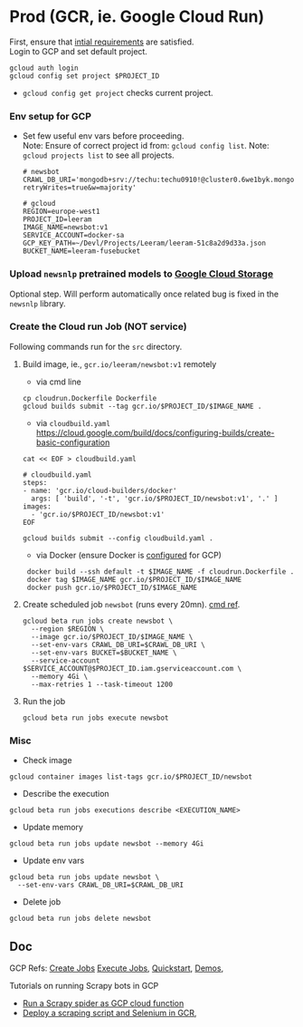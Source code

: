 # Prod (GCR, ie. Google Cloud Run)

First, ensure that [intial requirements](./gcloud-init.md) are satisfied. \
Login to GCP and set default project.
```shell
gcloud auth login
gcloud config set project $PROJECT_ID
```

* `gcloud config get project` checks current project.

### Env setup for GCP

- Set few useful env vars before proceeding. \
  Note: Ensure of correct project id from: `gcloud config list`. 
  Note: `gcloud projects list` to see all projects.
    ```shell
    # newsbot 
    CRAWL_DB_URI='mongodb+srv://techu:techu0910!@cluster0.6we1byk.mongodb.net/scraped_news_db?retryWrites=true&w=majority'
    
    # gcloud
    REGION=europe-west1
    PROJECT_ID=leeram
    IMAGE_NAME=newsbot:v1
    SERVICE_ACCOUNT=docker-sa
    GCP_KEY_PATH=~/Devl/Projects/Leeram/leeram-51c8a2d9d33a.json
    BUCKET_NAME=leeram-fusebucket
    ```

### Upload `newsnlp` pretrained models to [Google Cloud Storage](./gcsfuse.md)

Optional step. Will perform automatically once related bug is fixed in the `newsnlp` library.     

### Create the Cloud run Job (NOT service)

Following commands run for the `src` directory.

1. Build image, ie., `gcr.io/leeram/newsbot:v1` remotely
    - via cmd line

    ```shell
    cp cloudrun.Dockerfile Dockerfile
    gcloud builds submit --tag gcr.io/$PROJECT_ID/$IMAGE_NAME .
    ```
    - via `cloudbuild.yaml`
    https://cloud.google.com/build/docs/configuring-builds/create-basic-configuration
    ```shell
    cat << EOF > cloudbuild.yaml 
   
    # cloudbuild.yaml 
    steps:
    - name: 'gcr.io/cloud-builders/docker'
      args: [ 'build', '-t', 'gcr.io/$PROJECT_ID/newsbot:v1', '.' ]
    images:
      - 'gcr.io/$PROJECT_ID/newsbot:v1'
    EOF    
    ```
    ```shell
    gcloud builds submit --config cloudbuild.yaml .
    ```
   - via Docker (ensure Docker is [configured](./gcloud-init.md#using-docker--way-2-) for GCP)
    ```shell
     docker build --ssh default -t $IMAGE_NAME -f cloudrun.Dockerfile .
     docker tag $IMAGE_NAME gcr.io/$PROJECT_ID/$IMAGE_NAME
     docker push gcr.io/$PROJECT_ID/$IMAGE_NAME
    ```

2. Create scheduled job `newsbot` (runs every 20mn). [cmd ref](https://cloud.google.com/sdk/gcloud/reference/beta/run/jobs/create).
    ```shell
    gcloud beta run jobs create newsbot \
      --region $REGION \
      --image gcr.io/$PROJECT_ID/$IMAGE_NAME \
      --set-env-vars CRAWL_DB_URI=$CRAWL_DB_URI \
      --set-env-vars BUCKET=$BUCKET_NAME \
      --service-account $SERVICE_ACCOUNT@$PROJECT_ID.iam.gserviceaccount.com \
      --memory 4Gi \
      --max-retries 1 --task-timeout 1200 
    ```

3. Run the job
    ```shell
    gcloud beta run jobs execute newsbot
    ```

### Misc

* Check image
```shell
gcloud container images list-tags gcr.io/$PROJECT_ID/newsbot
```

* Describe the execution
```shell
gcloud beta run jobs executions describe <EXECUTION_NAME>
```

* Update memory
```shell
gcloud beta run jobs update newsbot --memory 4Gi
```

* Update env vars
```shell
gcloud beta run jobs update newsbot \
  --set-env-vars CRAWL_DB_URI=$CRAWL_DB_URI

```

* Delete job
```shell
gcloud beta run jobs delete newsbot
```


## Doc

GCP Refs: 
   [Create Jobs](https://cloud.google.com/run/docs/create-jobs)
   [Execute Jobs](https://cloud.google.com/run/docs/execute/jobs),
   [Quickstart](https://cloud.google.com/run/docs/quickstarts/jobs/build-create-python),
   [Demos](https://github.com/GoogleCloudPlatform/jobs-demos),

Tutorials on running Scrapy bots in GCP
   * [Run a Scrapy spider as GCP cloud function](https://weautomate.org/articles/running-scrapy-spider-cloud-function/)
   * [Deploy a scraping script and Selenium in GCR](https://www.roelpeters.be/how-to-deploy-a-scraping-script-and-selenium-in-google-cloud-run/),